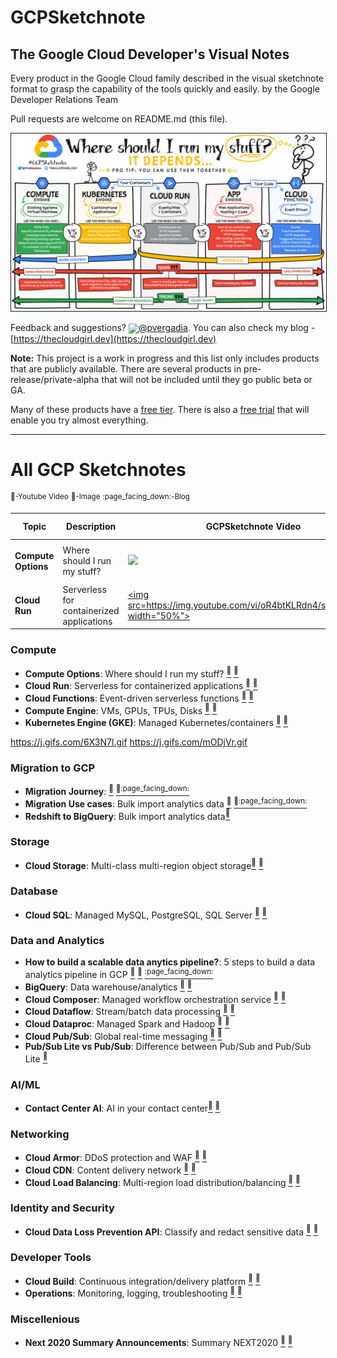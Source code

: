 # GCPSketchnote

## The Google Cloud Developer's Visual Notes
Every product in the Google Cloud family described in the visual sketchnote format to grasp the capability of the tools quickly and easily.
by the Google Developer Relations Team

Pull requests are welcome on README.md (this file).

<a target="_blank" href="vs.jpg"><img border="1" alt="Where should I run my stuff on Google Cloud" src="vs.jpg"></a>

Feedback and suggestions? <img width="40" valign="middle" src="https://storage.googleapis.com/gregsramblings-downloads/Twitter_Logo_Blue.png">[@pvergadia](https://twitter.com/pvergadia). You can also check my blog - [https://thecloudgirl.dev](https://thecloudgirl.dev)

**Note:** This project is a work in progress and this list only includes products that are publicly available. There are several products in pre-release/private-alpha that will not be included until they go public beta or GA.

Many of these products have a [free tier](https://cloud.google.com/free/). There is also a [free trial](https://console.cloud.google.com/freetrial) that will enable you try almost everything.

----------------------------
# All GCP Sketchnotes
<sup>:link:-Youtube Video</sup>
<sup>:page_facing_up:-Image</sup>
<sup>:page_facing_down:-Blog</sup>


| Topic  | Description | GCPSketchnote Video | GCPSketchnote Image | Docs | Product |
| ------------- | ------------- |---|---|---|---|
| **Compute Options**  | Where should I run my stuff?  |[<img src="https://img.youtube.com/vi/hEK5SMzI_n4/sddefault.jpg" width="50%" >](https://www.youtube.com/watch?v=hEK5SMzI_n4&list=PLTWE_lmu2InBzuPmOcgAYP7U80a87cpJd) | [<img src="vs.jpg" >](https://thecloudgirl.dev/gcpsketchnote1.html) |  |   |
| **Cloud Run**  | Serverless for containerized applications  | [<img src=https://img.youtube.com/vi/oR4btKLRdn4/sddefault.jpg" width="50%">](https://www.youtube.com/watch?v=oR4btKLRdn4&list=PLTWE_lmu2InBzuPmOcgAYP7U80a87cpJd) | [<img src="CloudRun.png">](https://thecloudgirl.dev/CloudRun.html) | [<sup>:link:</sup>](https://cloud.google.com/run/) | [<sup>:page_facing_up:</sup>](https://cloud.google.com/run/docs/)


### Compute

* **Compute Options**: Where should I run my stuff? [<sup>:link:</sup>](https://www.youtube.com/watch?v=hEK5SMzI_n4&list=PLTWE_lmu2InBzuPmOcgAYP7U80a87cpJd) [<sup>:page_facing_up:</sup>](https://thecloudgirl.dev/gcpsketchnote1.html)
* **Cloud Run**: Serverless for containerized applications [<sup>:link:</sup>](https://www.youtube.com/watch?v=oR4btKLRdn4&list=PLTWE_lmu2InBzuPmOcgAYP7U80a87cpJd) [<sup>:page_facing_up:</sup>](https://thecloudgirl.dev/CloudRun.html)
* **Cloud Functions**: Event-driven serverless functions [<sup>:link:</sup>](https://www.youtube.com/watch?v=LTMChfWBHb0&list=PLTWE_lmu2InBzuPmOcgAYP7U80a87cpJd&index=17) [<sup>:page_facing_up:</sup>](https://thecloudgirl.dev/CloudFunctions.html)
* **Compute Engine**: VMs, GPUs, TPUs, Disks [<sup>:link:</sup>](https://www.youtube.com/watch?v=s1LxRhjPJ7E&list=PLTWE_lmu2InBzuPmOcgAYP7U80a87cpJd) [<sup>:page_facing_up:</sup>](https://thecloudgirl.dev/gcpsketchnote2.html)
* **Kubernetes Engine (GKE)**: Managed Kubernetes/containers [<sup>:link:</sup>](https://www.youtube.com/watch?v=F8s-DAfMtRM&list=PLTWE_lmu2InBzuPmOcgAYP7U80a87cpJd) [<sup>:page_facing_up:</sup>](https://thecloudgirl.dev/GKE.html)

https://j.gifs.com/6X3N7l.gif
https://j.gifs.com/mODjVr.gif


### Migration to GCP  
  
* **Migration Journey**: [<sup>:link:</sup>](https://www.youtube.com/watch?v=ZDn6zIaBfas&list=PLTWE_lmu2InBzuPmOcgAYP7U80a87cpJd) [<sup>:page_facing_up:</sup>](https://thecloudgirl.dev/MigrationJourney.html)[<sup>:page_facing_down:</sup>](https://cloud.google.com/blog/topics/developers-practitioners/google-cloud-migration-made-easy)
* **Migration Use cases**: Bulk import analytics data [<sup>:link:</sup>](https://www.youtube.com/watch?v=eWlQ-8AfDz4&list=PLTWE_lmu2InBzuPmOcgAYP7U80a87cpJd) [<sup>:page_facing_up:</sup>](https://thecloudgirl.dev/MigrationCheatsheet.html)[<sup>:page_facing_down:</sup>](https://cloud.google.com/blog/topics/developers-practitioners/google-cloud-migration-made-easy)
* **Redshift to BigQuery**: Bulk import analytics data[<sup>:page_facing_up:</sup>](https://thecloudgirl.dev/redshifttobq.html)


### Storage
  
* **Cloud Storage**: Multi-class multi-region object storage[<sup>:link:</sup>](https://www.youtube.com/watch?v=BeYr34swAVE&list=PLTWE_lmu2InBzuPmOcgAYP7U80a87cpJd) [<sup>:page_facing_up:</sup>](https://thecloudgirl.dev/CloudStorage.html)
  
### Database 
  
* **Cloud SQL**: Managed MySQL, PostgreSQL, SQL Server [<sup>:link:</sup>](https://www.youtube.com/watch?v=nGwOPAqgX7U&list=PLTWE_lmu2InBzuPmOcgAYP7U80a87cpJd) [<sup>:page_facing_up:</sup>](https://thecloudgirl.dev/gcpsketchnote3.html)
  
### Data and Analytics 
  
* **How to build a scalable data anytics pipeline?**: 5 steps to build a data analytics pipeline in GCP [<sup>:link:</sup>](https://www.youtube.com/watch?v=iIxq9x8jBa8&list=PLTWE_lmu2InBzuPmOcgAYP7U80a87cpJd) [<sup>:page_facing_up:</sup>](https://thecloudgirl.dev/analytics.html) [<sup>:page_facing_down:</sup>](https://www.freecodecamp.org/news/scalable-data-analytics-pipeline/)
* **BigQuery**: Data warehouse/analytics [<sup>:link:</sup>](https://www.youtube.com/watch?v=So-tVyBQt8E&list=PLTWE_lmu2InBzuPmOcgAYP7U80a87cpJd) [<sup>:page_facing_up:</sup>](https://thecloudgirl.dev/bigquery.html)
* **Cloud Composer**: Managed workflow orchestration service [<sup>:link:</sup>](https://www.youtube.com/watch?v=BRQw064uaMg&list=PLTWE_lmu2InBzuPmOcgAYP7U80a87cpJd) [<sup>:page_facing_up:</sup>](https://thecloudgirl.dev/Composer.html)
* **Cloud Dataflow**: Stream/batch data processing [<sup>:link:</sup>](https://www.youtube.com/watch?v=WRspZRG9e90&list=PLTWE_lmu2InBzuPmOcgAYP7U80a87cpJd) [<sup>:page_facing_up:</sup>](https://thecloudgirl.dev/dataflow.html)
* **Cloud Dataproc**: Managed Spark and Hadoop [<sup>:link:</sup>](https://www.youtube.com/watch?v=32oJE-fSzm0&list=PLTWE_lmu2InBzuPmOcgAYP7U80a87cpJd) [<sup>:page_facing_up:</sup>](https://thecloudgirl.dev/Dataproc.html/)
* **Cloud Pub/Sub**: Global real-time messaging [<sup>:link:</sup>](https://www.youtube.com/watch?v=JrKEErlWvzA&list=PLTWE_lmu2InBzuPmOcgAYP7U80a87cpJd) [<sup>:page_facing_up:</sup>](https://thecloudgirl.dev/pubsub.html)
* **Pub/Sub Lite vs Pub/Sub**: Difference between Pub/Sub and Pub/Sub Lite [<sup>:page_facing_up:</sup>](https://thecloudgirl.dev/gcpsketchnote4.html)


### AI/ML 

* **Contact Center AI**: AI in your contact center[<sup>:link:</sup>](https://www.youtube.com/watch?v=oGHa3hyMMsc&list=PLTWE_lmu2InBzuPmOcgAYP7U80a87cpJd) [<sup>:page_facing_up:</sup>](https://thecloudgirl.dev/CCAI.html)


### Networking 

* **Cloud Armor**: DDoS protection and WAF [<sup>:link:</sup>](hhttps://www.youtube.com/watch?v=w6Z5Ps0rXvk&list=PLTWE_lmu2InBzuPmOcgAYP7U80a87cpJd) [<sup>:page_facing_up:</sup>](https://thecloudgirl.dev/CloudArmor.html)
* **Cloud CDN**: Content delivery network [<sup>:link:</sup>](https://www.youtube.com/watch?v=EumuFAfTWJY&list=PLTWE_lmu2InBzuPmOcgAYP7U80a87cpJd) [<sup>:page_facing_up:</sup>](https://thecloudgirl.dev/CDN.html)
* **Cloud Load Balancing**: Multi-region load distribution/balancing [<sup>:link:</sup>](https://www.youtube.com/watch?v=0fQr7TRhnnU&list=PLTWE_lmu2InBzuPmOcgAYP7U80a87cpJd) [<sup>:page_facing_up:</sup>](https://thecloudgirl.dev/CLB.html)


### Identity and Security

* **Cloud Data Loss Prevention API**: Classify and redact sensitive data [<sup>:link:</sup>](https://www.youtube.com/watch?v=ab_Dctdu2G8&list=PLTWE_lmu2InBzuPmOcgAYP7U80a87cpJd) [<sup>:page_facing_up:</sup>](https://thecloudgirl.dev/dlp.html)


### Developer Tools  
  
* **Cloud Build**: Continuous integration/delivery platform [<sup>:link:</sup>](https://www.youtube.com/watch?v=Bvo6jzC3J_A&list=PLTWE_lmu2InBzuPmOcgAYP7U80a87cpJd) [<sup>:page_facing_up:</sup>](https://thecloudgirl.dev/CloudBuild.html)
* **Operations**: Monitoring, logging, troubleshooting [<sup>:link:</sup>](https://www.youtube.com/watch?v=Y7L2y6NVa9Y&list=PLTWE_lmu2InBzuPmOcgAYP7U80a87cpJd) [<sup>:page_facing_up:</sup>](https://thecloudgirl.dev/ops.html)

  
### Miscellenious  
  
* **Next 2020 Summary Announcements**: Summary NEXT2020 [<sup>:link:</sup>](https://www.youtube.com/watch?v=7OBTwoBZ404&list=PLTWE_lmu2InBzuPmOcgAYP7U80a87cpJd) [<sup>:page_facing_up:</sup>](https://thecloudgirl.dev/NEXT2020.html)



